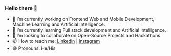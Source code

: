 ### Hello there 👋

- 🔭 I’m currently working on Frontend Web and Mobile Development, Machine Learning and Artificial Intelligence.
- 🌱 I’m currently learning Full stack development and Artificial Intelligence.
- 👯 I’m looking to collaborate on Open-Source Projects and Hackathons
- 📫 How to reach me: [Linkedin](https://www.linkedin.com/in/faraz-hussain-/) | [Instagram](https://www.instagram.com/fzhussain_/)
- 😄 Pronouns: He/His
